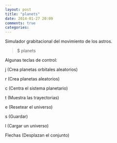 ```yaml
---
layout: post
title: "planets"
date: 2014-01-27 20:09
comments: true
categories: 
---
```

Simulador grabitacional del movimiento de los astros.

>$ planets

Algunas teclas de control:

j (Crea planetas orbitales aleatorios)

r (Crea planetas aleatorios)

c (Centra el sistema planetario)

t (Muestra las trayectorias)

e (Resetear el universo)

s (Guardar)

l (Cargar un universo)

Flechas (Desplazan el conjunto)


